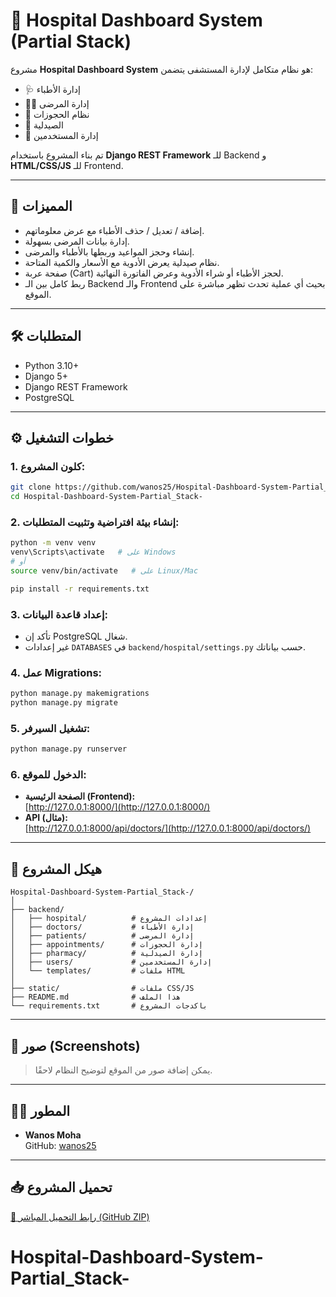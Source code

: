 # 🏥 Hospital Dashboard System (Partial Stack)

مشروع **Hospital Dashboard System** هو نظام متكامل لإدارة المستشفى يتضمن:
- 🩺 إدارة الأطباء
- 👨‍⚕️ إدارة المرضى
- 📅 نظام الحجوزات
- 💊 الصيدلية
- 👤 إدارة المستخدمين

تم بناء المشروع باستخدام **Django REST Framework** للـ Backend و **HTML/CSS/JS** للـ Frontend.

---

## 🚀 المميزات
- إضافة / تعديل / حذف الأطباء مع عرض معلوماتهم.
- إدارة بيانات المرضى بسهولة.
- إنشاء وحجز المواعيد وربطها بالأطباء والمرضى.
- نظام صيدلية يعرض الأدوية مع الأسعار والكمية المتاحة.
- صفحة عربة (Cart) لحجز الأطباء أو شراء الأدوية وعرض الفاتورة النهائية.
- ربط كامل بين الـ Backend والـ Frontend بحيث أي عملية تحدث تظهر مباشرة على الموقع.

---

## 🛠️ المتطلبات
- Python 3.10+
- Django 5+
- Django REST Framework
- PostgreSQL

---

## ⚙️ خطوات التشغيل

### 1. كلون المشروع:
```bash
git clone https://github.com/wanos25/Hospital-Dashboard-System-Partial_Stack-.git
cd Hospital-Dashboard-System-Partial_Stack-
```

### 2. إنشاء بيئة افتراضية وتثبيت المتطلبات:
```bash
python -m venv venv
venv\Scripts\activate   # على Windows
# أو
source venv/bin/activate   # على Linux/Mac

pip install -r requirements.txt
```

### 3. إعداد قاعدة البيانات:
- تأكد إن PostgreSQL شغال.
- غير إعدادات `DATABASES` في `backend/hospital/settings.py` حسب بياناتك.

### 4. عمل Migrations:
```bash
python manage.py makemigrations
python manage.py migrate
```

### 5. تشغيل السيرفر:
```bash
python manage.py runserver
```

### 6. الدخول للموقع:
- **الصفحة الرئيسية (Frontend):**  
  [http://127.0.0.1:8000/](http://127.0.0.1:8000/)  
- **API (مثال):**  
  [http://127.0.0.1:8000/api/doctors/](http://127.0.0.1:8000/api/doctors/)

---

## 📂 هيكل المشروع
```
Hospital-Dashboard-System-Partial_Stack-/
│
├── backend/
│   ├── hospital/          # إعدادات المشروع
│   ├── doctors/           # إدارة الأطباء
│   ├── patients/          # إدارة المرضى
│   ├── appointments/      # إدارة الحجوزات
│   ├── pharmacy/          # إدارة الصيدلية
│   ├── users/             # إدارة المستخدمين
│   └── templates/         # ملفات HTML
│
├── static/                # ملفات CSS/JS
├── README.md              # هذا الملف
└── requirements.txt       # باكدجات المشروع
```

---

## 📸 صور (Screenshots)
> يمكن إضافة صور من الموقع لتوضيح النظام لاحقًا.

---

## 👨‍💻 المطور
- **Wanos Moha**  
  GitHub: [wanos25](https://github.com/wanos25)

---

## 📥 تحميل المشروع
[🔗 رابط التحميل المباشر (GitHub ZIP)](https://github.com/wanos25/Hospital-Dashboard-System-Partial_Stack-/archive/refs/heads/main.zip)

# Hospital-Dashboard-System-Partial_Stack-